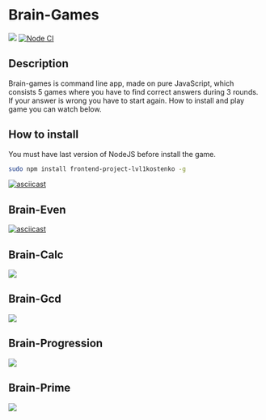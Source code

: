 # Brain-Games
<a href="https://codeclimate.com/github/kostenkoslava/frontend-project-lvl1"><img src="https://api.codeclimate.com/v1/badges/a99a88d28ad37a79dbf6/maintainability" /></a>
[![Node CI](https://github.com/kostenkoslava/frontend-project-lvl1/workflows/Node%20CI/badge.svg)](https://github.com/kostenkoslava/frontend-project-lvl1/actions)
## Description
  Brain-games is command line app, made on pure JavaScript, which consists 5 games where you have to find correct answers during 3 rounds. If your answer
  is wrong you have to start again. How to install and play game you can watch below.
## How to install
You must have last version of NodeJS before install the game.
```sh
sudo npm install frontend-project-lvl1kostenko -g

```
[![asciicast](https://asciinema.org/a/WpUVHBBBgWIz40DMYO700N4vn.svg)](https://asciinema.org/a/WpUVHBBBgWIz40DMYO700N4vn)
<h2> Brain-Even </h2>


[![asciicast](https://asciinema.org/a/354917.svg)](https://asciinema.org/a/354917)

<h2> Brain-Calc </h2>
<a href="https://asciinema.org/a/4FL4cdSQ6YIzUXGhgOgB1Z659" target="_blank"><img src="https://asciinema.org/a/4FL4cdSQ6YIzUXGhgOgB1Z659.svg" /></a>
<h2>
Brain-Gcd</h2>
<a href="https://asciinema.org/a/f3NaGkjLWR9fpAWbj03pvfjy4" target="_blank"><img src="https://asciinema.org/a/f3NaGkjLWR9fpAWbj03pvfjy4.svg" /></a>
<h2> Brain-Progression </h2>
<a href="https://asciinema.org/a/0WuPNJylhYOGOOpdZGiDMyaDv" target="_blank"><img src="https://asciinema.org/a/0WuPNJylhYOGOOpdZGiDMyaDv.svg" /></a>
<h2> Brain-Prime </h2>
<a href="https://asciinema.org/a/MOkDHCDWoho7NqFsXiYZy9LCy" target="_blank"><img src="https://asciinema.org/a/MOkDHCDWoho7NqFsXiYZy9LCy.svg" /></a>
